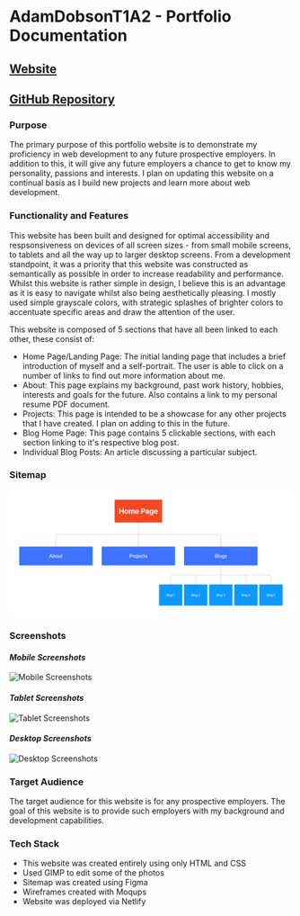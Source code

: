 # AdamDobsonT1A2 - Portfolio Documentation

## [Website](https://dazzling-salmiakki-7a6e48.netlify.app/index.html)

## [GitHub Repository](https://github.com/dobbbo/AdamDobson_T1A2)

### **Purpose**

The primary purpose of this portfolio website is to demonstrate my proficiency in web development to any future prospective employers. In addition to this, it will give any future employers a chance to get to know my personality, passions and interests. I plan on updating this website on a continual basis as I build new projects and learn more about web development.

### **Functionality and Features**

This website has been built and designed for optimal accessibility and respsonsiveness on devices of all screen sizes - from small mobile screens, to tablets and all the way up to larger desktop screens. From a development standpoint, it was a priority that this website was constructed as semantically as possible in order to increase readability and performance. Whilst this website is rather simple in design, I believe this is an advantage as it is easy to navigate whilst also being aesthetically pleasing. I mostly used simple grayscale colors, with strategic splashes of brighter colors to accentuate specific areas and draw the attention of the user.

This website is composed of 5 sections that have all been linked to each other, these consist of:

- Home Page/Landing Page: The initial landing page that includes a brief introduction of myself and a self-portrait. The user is able to click on a number of links to find out more information about me.
- About: This page explains my background, past work history, hobbies, interests and goals for the future. Also contains a link to my personal resume PDF document.
- Projects: This page is intended to be a showcase for any other projects that I have created. I plan on adding to this in the future.
- Blog Home Page: This page contains 5 clickable sections, with each section linking to it's respective blog post.
- Individual Blog Posts: An article discussing a particular subject.

### **Sitemap**

![Website Sitemap](docs/sitemap.png)

### **Screenshots**

#### *Mobile Screenshots*

![Mobile Screenshots](docs/mobile-screenshots.png)

#### *Tablet Screenshots*

![Tablet Screenshots](docs/tablet-screenshots.png)

#### *Desktop Screenshots*

![Desktop Screenshots](docs/desktop-screenshots.png)

### **Target Audience**

The target audience for this website is for any prospective employers. The goal of this website is to provide such employers with my background and development capabilities.

### **Tech Stack**

- This website was created entirely using only HTML and CSS
- Used GIMP to edit some of the photos
- Sitemap was created using Figma
- Wireframes created with Moqups
- Website was deployed via Netlify
